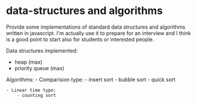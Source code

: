 # data-structures and algorithms
Provide some implementations of standard data structures and algorithms written in javascript.
I'm actually use it to prepare for an interview and I think is a good point to start also for students or interested people.

Data structures implemented:
- heap (max)
- priority queue (max)

Algorithms:
	- Comparision type:
		- insert sort
		- bubble sort
		- quick sort

	- Linear time type:
		- counting sort